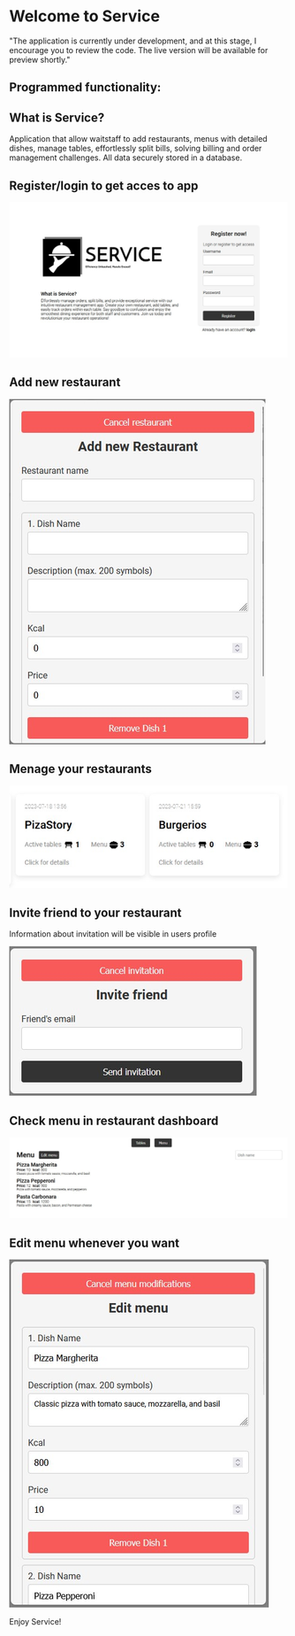 # Welcome to Service

"The application is currently under development, and at this stage, I encourage you to review the code. The live version will be available for preview shortly."

## Programmed functionality:

## What is Service?

Application that allow waitstaff to add restaurants, menus with detailed dishes, manage tables, effortlessly split bills, solving billing and order management challenges. All data securely stored in a database.

## Register/login to get acces to app

![register user](./client/public/Service.jpg)

## Add new restaurant

![new restaurant](./client/public/makeNewRestaurant.jpg)

## Menage your restaurants

![menage restaurant](./client/public/restaurantsBlock.jpg)

## Invite friend to your restaurant

Information about invitation will be visible in users profile

![invite friend](./client/public/inviteFriend.jpg)

## Check menu in restaurant dashboard

![check menu in restaurant dashboard](./client/public/checkMenu.jpg)

## Edit menu whenever you want

![edit menu in restaurant dashboard](./client/public/editMenu.jpg)

Enjoy Service!